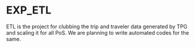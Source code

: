 # EXP_ETL
ETL is the project for clubbing the trip and traveler data generated by TPG and scaling it for all PoS. We are planning to write automated codes for the same.
